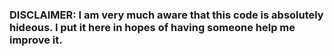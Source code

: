 ### DISCLAIMER: I am very much aware that this code is absolutely hideous. I put it here in hopes of having someone help me improve it.
